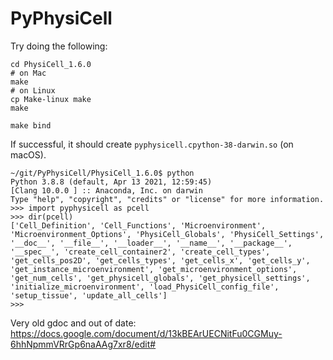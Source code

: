# PyPhysiCell

Try doing the following:
```
cd PhysiCell_1.6.0
# on Mac
make
# on Linux
cp Make-linux make
make

make bind
```

If successful, it should create `pyphysicell.cpython-38-darwin.so` (on macOS).

```
~/git/PyPhysiCell/PhysiCell_1.6.0$ python
Python 3.8.8 (default, Apr 13 2021, 12:59:45) 
[Clang 10.0.0 ] :: Anaconda, Inc. on darwin
Type "help", "copyright", "credits" or "license" for more information.
>>> import pyphysicell as pcell
>>> dir(pcell)
['Cell_Definition', 'Cell_Functions', 'Microenvironment', 'Microenvironment_Options', 'PhysiCell_Globals', 'PhysiCell_Settings', '__doc__', '__file__', '__loader__', '__name__', '__package__', '__spec__', 'create_cell_container2', 'create_cell_types', 'get_cells_pos2D', 'get_cells_types', 'get_cells_x', 'get_cells_y', 'get_instance_microenvironment', 'get_microenvironment_options', 'get_num_cells', 'get_physicell_globals', 'get_physicell_settings', 'initialize_microenvironment', 'load_PhysiCell_config_file', 'setup_tissue', 'update_all_cells']
>>> 
```

Very old gdoc and out of date:
https://docs.google.com/document/d/13kBEArUECNitFu0CGMuy-6hhNpmmVRrGp6naAAg7xr8/edit#
